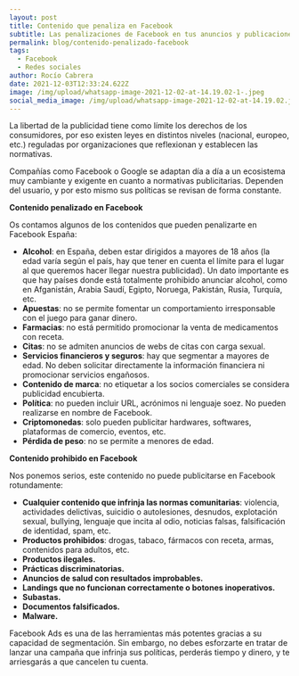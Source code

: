 ```yaml
---
layout: post
title: Contenido que penaliza en Facebook
subtitle: Las penalizaciones de Facebook en tus anuncios y publicaciones
permalink: blog/contenido-penalizado-facebook
tags:
  - Facebook
  - Redes sociales
author: Rocío Cabrera
date: 2021-12-03T12:33:24.622Z
image: /img/upload/whatsapp-image-2021-12-02-at-14.19.02-1-.jpeg
social_media_image: /img/upload/whatsapp-image-2021-12-02-at-14.19.02.jpeg
---
```

La libertad de la publicidad tiene como límite los derechos de los consumidores, por eso existen leyes en distintos niveles (nacional, europeo, etc.) reguladas por organizaciones que reflexionan y establecen las normativas.

Compañías como Facebook o Google se adaptan día a día a un ecosistema muy cambiante y exigente en cuanto a normativas publicitarias. Dependen del usuario, y por esto mismo sus políticas se revisan de forma constante.



**Contenido penalizado en Facebook**

Os contamos algunos de los contenidos que pueden penalizarte en Facebook España:

* **Alcohol**: en España, deben estar dirigidos a mayores de 18 años (la edad varía según el país, hay que tener en cuenta el límite para el lugar al que queremos hacer llegar nuestra publicidad). Un dato importante es que hay países donde está totalmente prohibido anunciar alcohol, como en Afganistán, Arabia Saudí, Egipto, Noruega, Pakistán, Rusia, Turquía, etc. 
* **Apuestas**: no se permite fomentar un comportamiento irresponsable con el juego para ganar dinero.
* **Farmacias**: no está permitido promocionar la venta de medicamentos con receta.
* **Citas**: no se admiten anuncios de webs de citas con carga sexual. 
* **Servicios financieros y seguros**: hay que segmentar a mayores de edad. No deben solicitar directamente la información financiera ni promocionar servicios engañosos.
* **Contenido de marca**: no etiquetar a los socios comerciales se considera publicidad encubierta.
* **Política**: no pueden incluir URL, acrónimos ni lenguaje soez. No pueden realizarse en nombre de Facebook.
* **Criptomonedas**: solo pueden publicitar hardwares, softwares, plataformas de comercio, eventos, etc.
* **Pérdida de peso**: no se permite a menores de edad. 



**Contenido prohibido en Facebook**

Nos ponemos serios, este contenido no puede publicitarse en Facebook rotundamente:

* **Cualquier contenido que infrinja las normas comunitarias**: violencia, actividades delictivas, suicidio o autolesiones, desnudos, explotación sexual, bullying, lenguaje que incita al odio, noticias falsas, falsificación de identidad, spam, etc.
* **Productos prohibidos**: drogas, tabaco, fármacos con receta, armas, contenidos para adultos, etc. 
* **Productos ilegales.**
* **Prácticas discriminatorias.** 
* **Anuncios de salud con resultados improbables.**
* **Landings que no funcionan correctamente o botones inoperativos.**
* **Subastas.**
* **Documentos falsificados.**
* **Malware.**



Facebook Ads es una de las herramientas más potentes gracias a su capacidad de segmentación. Sin embargo, no debes esforzarte en tratar de lanzar una campaña que infrinja sus políticas, perderás tiempo y dinero, y te arriesgarás a que cancelen tu cuenta.